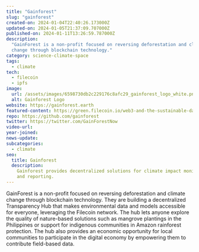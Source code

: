 ```yaml
---
title: "Gainforest"
slug: "gainforest"
created-on: 2024-01-04T22:40:26.173000Z
updated-on: 2024-01-05T21:37:09.707000Z
published-on: 2024-01-11T13:26:59.787000Z
description:
  "GainForest is a non-profit focused on reversing deforestation and climate
  change through blockchain technology."
category: science-climate-space
tags:
  - climate
tech:
  - filecoin
  - ipfs
image:
  url: /assets/images/6598730db2c229176c8afc29_gainforest_logo_white.png
  alt: Gainforest Logo
website: https://gainforest.earth
featured-content: https://green.filecoin.io/web3-and-the-sustainable-data-movement/
repo: https://github.com/gainforest
twitter: https://twitter.com/GainForestNow
video-url:
year-joined:
news-update:
subcategories:
  - climate
seo:
  title: Gainforest
  description:
    Gainforest provides decentralized solutions for climate impact monitoring
    and reporting.
---
```


GainForest is a non-profit focused on reversing deforestation and climate change through blockchain technology. They are building a decentralized Transparency Hub that makes environmental data and models accessible for everyone, leveraging the Filecoin network. The hub lets anyone explore the quality of nature-based solutions such as mangrove plantings in the Philippines or support for indigenous communities in Amazon rainforest protection. The hub also provides an economic opportunity for local communities to participate in the digital economy by empowering them to contribute field-based data.

